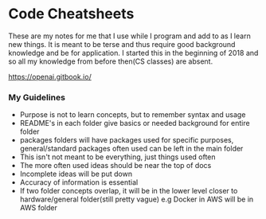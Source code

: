 # Code Cheatsheets

These are my notes for me that I use while I program and add to as I learn new things. It is meant to be terse and thus require good background knowledge and be for application. I started this in the beginning of  2018 and so all my knowledge from before then(CS classes) are absent. 

https://openai.gitbook.io/

### My Guidelines

- Purpose is not to learn concepts, but to remember syntax and usage
- README's in each folder give basics or needed background for entire folder
- packages folders will have packages used for specific purposes, general/standard packages often used can be left in the main folder 
- This isn't not meant to be everything, just things used often
- The more often used ideas should be near the top of docs
- Incomplete ideas will be put down
- Accuracy of information is essential 
- If two folder concepts overlap, it will be in the lower level closer to hardware/general folder(still pretty vague) e.g Docker in AWS will be in AWS folder